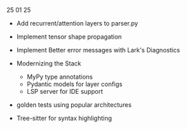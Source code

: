 25 01 25

- Add recurrent/attention layers to parser.py
- Implement tensor shape propagation
- Implement Better error messages with Lark's Diagnostics

- Modernizing the Stack
    - MyPy type annotations
    - Pydantic models for layer configs
    - LSP server for IDE support

- golden tests using popular architectures
- Tree-sitter for syntax highlighting
